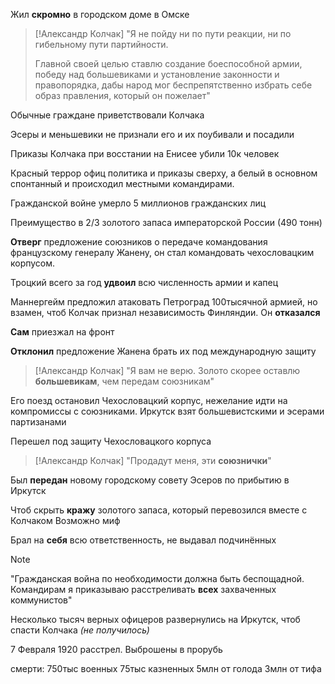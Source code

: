 Жил **скромно** в городском доме в Омске

> [!Александр Колчак]
> "Я не пойду ни по пути реакции, ни по
> гибельному пути партийности.
> 
> Главной своей целью ставлю создание
> боеспособной армии, победу над
> большевиками и установление
> законности и правопорядка, дабы народ
> мог беспрепятственно избрать себе образ
> правления, который он пожелает"

Обычные граждане приветствовали Колчака

Эсеры и меньшевики не признали его и их поубивали и посадили

Приказы Колчака при восстании на Енисее убили 10к человек

Красный террор офиц политика и приказы сверху, а белый в основном спонтанный и происходил местными командирами.

Гражданской войне умерло 5 миллионов гражданских лиц

Преимущество в 2/3 золотого запаса императорской России (490 тонн)

**Отверг** предложение союзников о передаче командования французскому генералу Жанену, он стал командовать чехословацким корпусом.

Троцкий всего за год **удвоил** всю численность армии и капец

Маннергейм предложил атаковать Петроград 100тысячной армией, но взамен, чтоб Колчак признал независимость Финляндии. Он **отказался**

**Сам** приезжал на фронт

**Отклонил** предложение Жанена брать их под международную защиту

> [!Александр Колчак]
> "Я вам не верю.
> Золото скорее оставлю **большевикам**, чем
> передам союзникам"

Его поезд остановил Чехословацкий корпус, нежелание идти на компромиссы с союзниками. Иркутск взят большевистскими и эсерами партизанами

Перешел под защиту Чехословацкого корпуса

> [!Александр Колчак]
> "Продадут меня, эти **союзнички**"
> 

Был **передан** новому городскому совету Эсеров по прибытию в Иркутск

Чтоб скрыть **кражу** золотого запаса, который перевозился вместе с Колчаком
Возможно миф

Брал на **себя** всю ответственность, не выдавал подчинённых

> [!NOTE]
> "Гражданская война по необходимости
> должна быть беспощадной. Командирам я
> приказываю расстреливать **всех**
> захваченных коммунистов" 
> 

Несколько тысяч верных офицеров развернулись на Иркутск, чтоб спасти Колчака *(не получилось)*

7 Февраля 1920 расстрел.
Выброшены в прорубь

смерти:
750тыс военных
75тыс казненных
5млн от голода
3млн от тифа